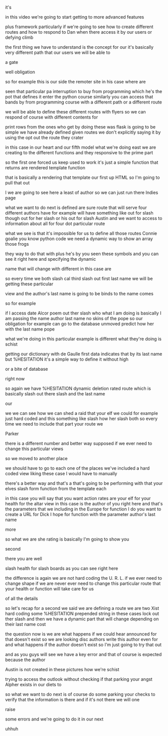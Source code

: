 it's 

in this video we're going to start getting to more advanced features 

plus framework particularly if we're going to see how to create different routes and how to respond to Dan when there access it by our users or defying climb 

the first thing we have to understand is the concept for our it's basically very different path that our users we will be able to 

a gate 

well obligation 

so for example this is our side the remoter site in his case where are 

seen that particular pa interruption to buy from programming which he's the pot that defines it enter the python course similarly you can access that bands by from programming course with a different path or a different route 

we will be able to define these different routes with flyers so we can respond of course with different contents for 

print rows from the ones who get by doing these was flask is going to be simple we have already defined given routes we don't explicitly saying it by using the opt out the route they crater 

in this case in our heart and our fifth model what we're doing east we are creating to the different functions and they responsive to the prime part 

so the first one forced us keep used to work it's just a simple function that returns are rendered template function 

that is basically a rendering that template our first up HTML so I'm going to pull that out 

I we are going to see here a least of author so we can just run there Indies page 

what we want to do next is defined are sure route that will serve four different authors have for example will have something like out for slash though out for her slash or his out for slash Austin and we want to access to information about all for four dot particular route 

what we see is that it's impossible for us to define all those routes Connie goalie you know python code we need a dynamic way to show an array those frogs 

they way to do that with plus he's by you seen these symbols and you can see it right here and specifying the dynamic 

name that will change with different in this case are 

so every time we both slash cal third slash out first last name we will be getting these particular 

view and the author's last name is going to be binds to the name comes 

so for example 

if I access date Alcor poem out ther slash who what I am doing is basically I am passing the name author last name no skins of the pope so our obligation for example can go to the database unmoved predict how her with the last name pope 

what we're doing in this particular example is different what they're doing is schist 

getting our dictionary with de Gaulle first data indicates that by its last name but %HESITATION it's a simple way to define it without high 

or a bite of database 

right now 

so again we have %HESITATION dynamic deletion rated route which is basically slash out there slash and the last name 

our 

we we can see how we can shed a raid that your elf we could for example just hard coded and this something like slash how her slash both so every time we need to include that part your route we 

Parker 

there is a different number and better way supposed if we ever need to change this particular views 

so we moved to another place 

we should have to go to each one of the places we've included a hard coded view liking these case I would have to manually 

there's a better way and that's a that's going to be performing with that your elves slash form function from the template each 

in this case you will say that you want action rates are your elf for your health for the altar view in this case is the author of you right here and that's the parameters that we including in the Europe for function I do you want to create a URL for Dick I hope for function with the parameter author's last name 

more 

so what we are she rating is basically I'm going to show you 

second 

there you are well 

slash health for slash boards as you can see right here 

the difference is again we are not hard coding the U. R. L. if we ever need to change shape if we are never ever need to change this particular route that your health or function will take care for us 

of all the details 

so let's recap for a second we said we are defining a route we are two Xist hard coding some %HESITATION prepended string in these cases lock out ther slash and then we have a dynamic part that will change depending on their last name cost 

the question now is we are what happens if we could hear announced for that doesn't exist so we are looking disc authors write this author even for and what happens if the author doesn't exist so I'm just going to try that out 

and as you guys will see we have a key error and that of course is expected because the author 

Austin is not created in these pictures how we're schist 

trying to access the outlook without checking if that parking your angst Alpher exists in our diets to 

so what we want to do next is of course do some parking your checks to verify that the information is there and if it's not there we will one 

raise 

some errors and we're going to do it in our next 

uhhuh